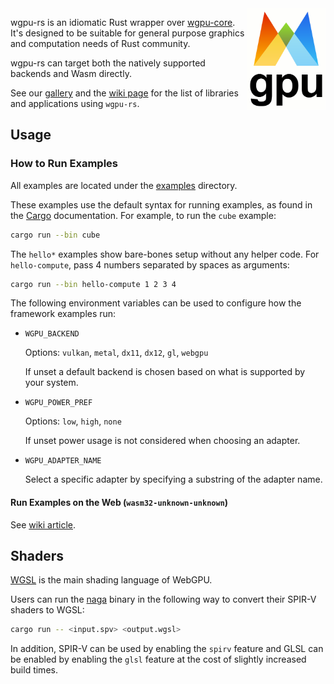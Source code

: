 <img align="right" width="25%" src="https://raw.githubusercontent.com/gfx-rs/wgpu/master/logo.png">

wgpu-rs is an idiomatic Rust wrapper over [wgpu-core](https://github.com/gfx-rs/wgpu). It's designed to be suitable for general purpose graphics and computation needs of Rust community.

wgpu-rs can target both the natively supported backends and Wasm directly.

See our [gallery](https://wgpu.rs/#showcase) and the [wiki page](https://github.com/gfx-rs/wgpu/wiki/Users) for the list of libraries and applications using `wgpu-rs`.

## Usage

### How to Run Examples

All examples are located under the [examples](examples) directory.

These examples use the default syntax for running examples, as found in the [Cargo](https://doc.rust-lang.org/cargo/reference/manifest.html#examples) documentation. For example, to run the `cube` example:

```bash
cargo run --bin cube
```

The `hello*` examples show bare-bones setup without any helper code. For `hello-compute`, pass 4 numbers separated by spaces as arguments:

```bash
cargo run --bin hello-compute 1 2 3 4
```

The following environment variables can be used to configure how the framework examples run:

- `WGPU_BACKEND`

  Options: `vulkan`, `metal`, `dx11`, `dx12`, `gl`, `webgpu`

  If unset a default backend is chosen based on what is supported
  by your system.

- `WGPU_POWER_PREF`

  Options: `low`, `high`, `none`

  If unset power usage is not considered when choosing an adapter.

- `WGPU_ADAPTER_NAME`

  Select a specific adapter by specifying a substring of the adapter name.

#### Run Examples on the Web (`wasm32-unknown-unknown`)

See [wiki article](https://github.com/gfx-rs/wgpu/wiki/Running-on-the-Web-with-WebGPU-and-WebGL).

## Shaders

[WGSL](https://gpuweb.github.io/gpuweb/wgsl/) is the main shading language of WebGPU.

Users can run the [naga](https://github.com/gfx-rs/naga) binary in the following way to convert their SPIR-V shaders to WGSL:

```bash
cargo run -- <input.spv> <output.wgsl>
```

In addition, SPIR-V can be used by enabling the `spirv` feature and GLSL can be enabled by enabling the `glsl` feature at the cost of slightly increased build times.

